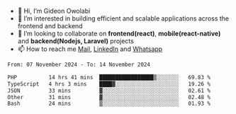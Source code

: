 - 👋 Hi, I’m Gideon Owolabi
- 👀 I’m interested in building efficient and scalable applications across the frontend and backend
- 💞️ I’m looking to collaborate on <b>frontend(react)</b>, <b>mobile(react-native)</b> and <b>backend(Nodejs, Laravel)</b> projects
- 📫 How to reach me <a href="mailto:gideoniyin2021@gmail.com">Mail</a>, <a href="https://www.linkedin.com/in/gideon-owolabi-9b667a232/">LinkedIn</a> and <a href="https://wa.me/2348055377085">Whatsapp</a>

<!---
gude1/gude1 is a ✨ special ✨ repository because its `README.md` (this file) appears on your GitHub profile.
You can click the Preview link to take a look at your changes.
--->

<!--START_SECTION:waka-->

```txt
From: 07 November 2024 - To: 14 November 2024

PHP          14 hrs 41 mins  █████████████████▒░░░░░░░   69.83 %
TypeScript   4 hrs 3 mins    ████▓░░░░░░░░░░░░░░░░░░░░   19.26 %
JSON         33 mins         ▓░░░░░░░░░░░░░░░░░░░░░░░░   02.61 %
Other        31 mins         ▓░░░░░░░░░░░░░░░░░░░░░░░░   02.48 %
Bash         24 mins         ▒░░░░░░░░░░░░░░░░░░░░░░░░   01.93 %
```

<!--END_SECTION:waka-->
